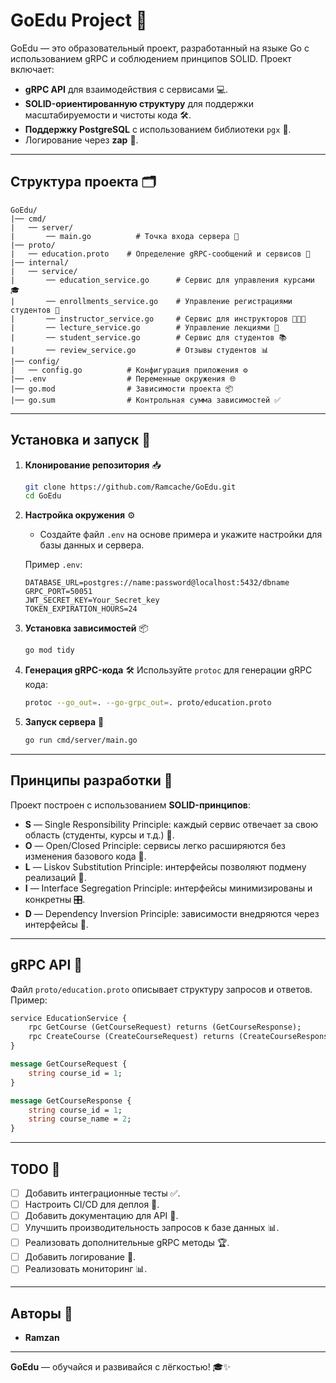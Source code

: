 # GoEdu Project 🚀

GoEdu — это образовательный проект, разработанный на языке Go с использованием gRPC и соблюдением принципов SOLID. Проект включает:

- **gRPC API** для взаимодействия с сервисами 💻.
- **SOLID-ориентированную структуру** для поддержки масштабируемости и чистоты кода 🛠️.
- **Поддержку PostgreSQL** с использованием библиотеки `pgx` 🐘.
- Логирование через **zap** 📝.

---

## Структура проекта 🗂️

```
GoEdu/
|── cmd/
|   ── server/
|       ── main.go          # Точка входа сервера 🚀
|── proto/
|   ── education.proto    # Определение gRPC-сообщений и сервисов 📡
|── internal/
|   ── service/
|       ── education_service.go      # Сервис для управления курсами 🎓
|       ── enrollments_service.go    # Управление регистрациями студентов 🌟
|       ── instructor_service.go     # Сервис для инструкторов 👨‍👩‍👦
|       ── lecture_service.go        # Управление лекциями 📅
|       ── student_service.go        # Сервис для студентов 📚
|       ── review_service.go         # Отзывы студентов 📊
|── config/
|   ── config.go          # Конфигурация приложения ⚙️
|── .env                  # Переменные окружения 🌐
|── go.mod                # Зависимости проекта 📦
|── go.sum                # Контрольная сумма зависимостей ✅
```

---

## Установка и запуск 🚀

1. **Клонирование репозитория** 📥
   ```bash
   git clone https://github.com/Ramcache/GoEdu.git
   cd GoEdu
   ```

2. **Настройка окружения** ⚙️
    - Создайте файл `.env` на основе примера и укажите настройки для базы данных и сервера.

   Пример `.env`:
   ```
   DATABASE_URL=postgres://name:password@localhost:5432/dbname
   GRPC_PORT=50051
   JWT_SECRET_KEY=Your_Secret_key
   TOKEN_EXPIRATION_HOURS=24

   ```

3. **Установка зависимостей** 📦
   ```bash
   go mod tidy
   ```

4. **Генерация gRPC-кода** 🛠️
   Используйте `protoc` для генерации gRPC кода:
   ```bash
   protoc --go_out=. --go-grpc_out=. proto/education.proto
   ```

5. **Запуск сервера** 🚀
   ```bash
   go run cmd/server/main.go
   ```

---

## Принципы разработки 📏

Проект построен с использованием **SOLID-принципов**:
- **S** — Single Responsibility Principle: каждый сервис отвечает за свою область (студенты, курсы и т.д.) 🎯.
- **O** — Open/Closed Principle: сервисы легко расширяются без изменения базового кода 🔧.
- **L** — Liskov Substitution Principle: интерфейсы позволяют подмену реализаций 🔄.
- **I** — Interface Segregation Principle: интерфейсы минимизированы и конкретны 🎛️.
- **D** — Dependency Inversion Principle: зависимости внедряются через интерфейсы 🔌.

---

## gRPC API 🎯

Файл `proto/education.proto` описывает структуру запросов и ответов. Пример:

```proto
service EducationService {
    rpc GetCourse (GetCourseRequest) returns (GetCourseResponse);
    rpc CreateCourse (CreateCourseRequest) returns (CreateCourseResponse);
}

message GetCourseRequest {
    string course_id = 1;
}

message GetCourseResponse {
    string course_id = 1;
    string course_name = 2;
}
```


---

## TODO 📝
- [ ] Добавить интеграционные тесты ✅.
- [ ] Настроить CI/CD для деплоя 🚀.
- [ ] Добавить документацию для API 📄.
- [ ] Улучшить производительность запросов к базе данных 📊.
- [ ] Реализовать дополнительные gRPC методы 🏆.
- [ ] Добавить логирование 🔗.
- [ ] Реализовать мониторинг 📊.
---

## Авторы 🤝
- **Ramzan**

---

**GoEdu** — обучайся и развивайся с лёгкостью! 🎓✨
